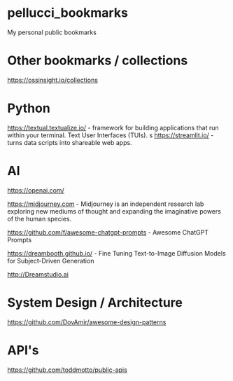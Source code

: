 # pellucci_bookmarks
My personal public bookmarks



# Other bookmarks / collections

https://ossinsight.io/collections



# Python


https://textual.textualize.io/ - framework for building applications that run within your terminal. Text User Interfaces (TUIs).
s
https://streamlit.io/ - turns data scripts into shareable web apps.


# AI

https://openai.com/

https://midjourney.com - Midjourney is an independent research lab exploring new mediums of thought and expanding the imaginative powers of the human species.

https://github.com/f/awesome-chatgpt-prompts - Awesome ChatGPT Prompts

https://dreambooth.github.io/ - Fine Tuning Text-to-Image Diffusion Models for Subject-Driven Generation

http://Dreamstudio.ai


# System Design / Architecture

https://github.com/DovAmir/awesome-design-patterns

# API's

https://github.com/toddmotto/public-apis

